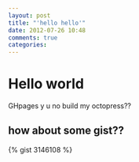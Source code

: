 ```yaml
---
layout: post
title: "'hello hello'"
date: 2012-07-26 10:48
comments: true
categories: 
---
```


# Hello world

GHpages y u no build my octopress??

## how about some gist??

{% gist 3146108 %}
